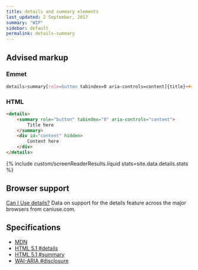 ```yaml
---
title: details and summary elements
last_updated: 2 September, 2017
summary: "WIP"
sidebar: default
permalink: details-summary
---
```


## Advised markup

### Emmet
```css
details>summary[role=button tabindex=0 aria-controls=content]{title}+#content[hidden=""]{content}
```

### HTML
```html
<details>
	<summary role="button" tabindex="0" aria-controls="content">
		Title here
	</summary>
	<div id="content" hidden>
		Content here
	</div>
</details>
```

<!-- ## Your browser support
<script>
var res = {};

var summary = document.createElement("summary");
var details = document.createElement("details");
details.appendChild(summary);

res.detailsElementExists = Object.prototype.toString.call(details) == '[object HTMLDetailsElement]';
res.hasOpenProperty = details.open !== undefined;
res.hasCorrectValue = details.open === false;
res.hasntOpenAttributeWhenClosed = !details.hasAttribute("open");

var prevOpenValue = details.open;

summary.addEventListener("click", console.log);
details.addEventListener("toggle", (ev) => {
	res.toggleEventIsTriggeredWhenClicket = true;
});

// var observer = new MutationObserver((mutations) => {
//   mutations.forEach((mutation) => {
//     console.log(mutation);
//   });    
// });
// observer.observe(details, {attributeFilter: ["open"]});

var event = document.createEvent('KeyboardEvent');
event.initKeyEvent("keypress", true, true, null, false, false, false,  false, 32, 0);
// summary.dispatchEvent(event);

var event = document.createEvent('KeyboardEvent');
event.initKeyEvent("keypress", true, true, null, false, false, false,  false, 13, 0);
summary.dispatchEvent(event);
res.hasOpenValueAfterClicked = details.open !== undefined;
res.hasCorrectValueAfterClicked = details.open === !prevOpenValue;
res.hasOpenAttributeAfterOpened = details.hasAttribute("open");

var output = document.createElement("p");
output.innerHTML = JSON.stringify(res, null, 2);
document.currentScript.parentNode.insertBefore(output, document.currentScript.nextSibling);
</script> -->

{% include custom/screenReaderResults.liquid stats=site.data.details.stats %}

##  Browser support

<p class="ciu_embed" data-feature="details" data-periods="future_2,future_1,current,past_1,past_2">
  <a href="http://caniuse.com/#feat=details">Can I Use details?</a> Data on support for the details feature across the major browsers from caniuse.com.
</p>
<script src="//cdn.jsdelivr.net/caniuse-embed/1.1.0/caniuse-embed.min.js"></script>

## Specifications
* [MDN](https://developer.mozilla.org/en-US/docs/Web/HTML/Element/details)
* [HTML 5.1 #details](https://www.w3.org/TR/html/interactive-elements.html#the-details-element)
* [HTML 5.1 #summary](https://www.w3.org/TR/html/interactive-elements.html#the-summary-element)
* [WAI-ARIA #disclosure](https://www.w3.org/TR/wai-aria-practices/#disclosure)
